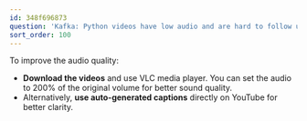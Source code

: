 ```yaml
---
id: 348f696873
question: 'Kafka: Python videos have low audio and are hard to follow up'
sort_order: 100
---
```


To improve the audio quality:

- **Download the videos** and use VLC media player. You can set the audio to 200% of the original volume for better sound quality.
- Alternatively, **use auto-generated captions** directly on YouTube for better clarity.